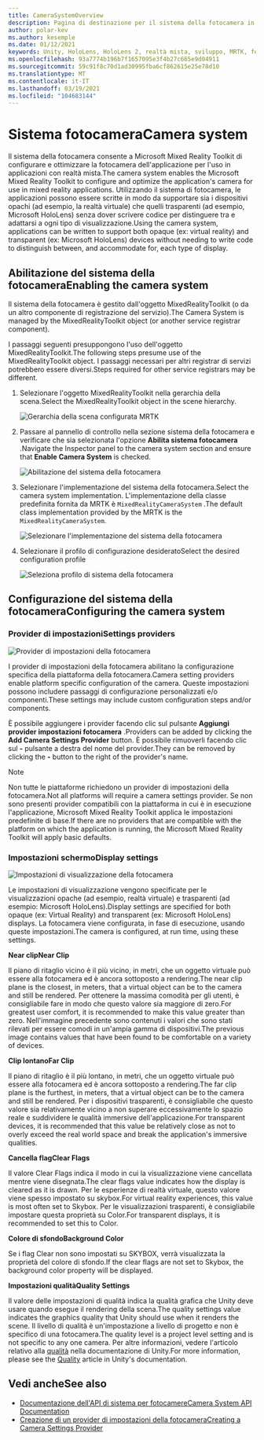 ```yaml
---
title: CameraSystemOverview
description: Pagina di destinazione per il sistema della fotocamera in MRTK
author: polar-kev
ms.author: kesemple
ms.date: 01/12/2021
keywords: Unity, HoloLens, HoloLens 2, realtà mista, sviluppo, MRTK, fotocamera,
ms.openlocfilehash: 93a7774b196b7f1657095e3f4b27c665e9d04911
ms.sourcegitcommit: 59c91f8c70d1ad30995fba6cf862615e25e78d10
ms.translationtype: MT
ms.contentlocale: it-IT
ms.lasthandoff: 03/19/2021
ms.locfileid: "104683144"
---
```

# <a name="camera-system"></a><span data-ttu-id="4f19b-104">Sistema fotocamera</span><span class="sxs-lookup"><span data-stu-id="4f19b-104">Camera system</span></span>

<span data-ttu-id="4f19b-105">Il sistema della fotocamera consente a Microsoft Mixed Reality Toolkit di configurare e ottimizzare la fotocamera dell'applicazione per l'uso in applicazioni con realtà mista.</span><span class="sxs-lookup"><span data-stu-id="4f19b-105">The camera system enables the Microsoft Mixed Reality Toolkit to configure and optimize the application's camera for use in mixed reality applications.</span></span> <span data-ttu-id="4f19b-106">Utilizzando il sistema di fotocamera, le applicazioni possono essere scritte in modo da supportare sia i dispositivi opachi (ad esempio, la realtà virtuale) che quelli trasparenti (ad esempio, Microsoft HoloLens) senza dover scrivere codice per distinguere tra e adattarsi a ogni tipo di visualizzazione.</span><span class="sxs-lookup"><span data-stu-id="4f19b-106">Using the camera system, applications can be written to support both opaque (ex: virtual reality) and transparent (ex: Microsoft HoloLens) devices without needing to write code to distinguish between, and accommodate for, each type of display.</span></span>

## <a name="enabling-the-camera-system"></a><span data-ttu-id="4f19b-107">Abilitazione del sistema della fotocamera</span><span class="sxs-lookup"><span data-stu-id="4f19b-107">Enabling the camera system</span></span>

<span data-ttu-id="4f19b-108">Il sistema della fotocamera è gestito dall'oggetto MixedRealityToolkit (o da un altro componente di registrazione del servizio).</span><span class="sxs-lookup"><span data-stu-id="4f19b-108">The Camera System is managed by the MixedRealityToolkit object (or another service registrar component).</span></span>

<span data-ttu-id="4f19b-109">I passaggi seguenti presuppongono l'uso dell'oggetto MixedRealityToolkit.</span><span class="sxs-lookup"><span data-stu-id="4f19b-109">The following steps presume use of the MixedRealityToolkit object.</span></span> <span data-ttu-id="4f19b-110">I passaggi necessari per altri registrar di servizi potrebbero essere diversi.</span><span class="sxs-lookup"><span data-stu-id="4f19b-110">Steps required for other service registrars may be different.</span></span>

1. <span data-ttu-id="4f19b-111">Selezionare l'oggetto MixedRealityToolkit nella gerarchia della scena.</span><span class="sxs-lookup"><span data-stu-id="4f19b-111">Select the MixedRealityToolkit object in the scene hierarchy.</span></span>

    ![Gerarchia della scena configurata MRTK](../images/MRTK_ConfiguredHierarchy.png)

2. <span data-ttu-id="4f19b-113">Passare al pannello di controllo nella sezione sistema della fotocamera e verificare che sia selezionata l'opzione **Abilita sistema fotocamera** .</span><span class="sxs-lookup"><span data-stu-id="4f19b-113">Navigate the Inspector panel to the camera system section and ensure that **Enable Camera System** is checked.</span></span>

    ![Abilitazione del sistema della fotocamera](../images/camera-system/EnableCameraSystem.png)

3. <span data-ttu-id="4f19b-115">Selezionare l'implementazione del sistema della fotocamera.</span><span class="sxs-lookup"><span data-stu-id="4f19b-115">Select the camera system implementation.</span></span> <span data-ttu-id="4f19b-116">L'implementazione della classe predefinita fornita da MRTK è `MixedRealityCameraSystem` .</span><span class="sxs-lookup"><span data-stu-id="4f19b-116">The default class implementation provided by the MRTK is the `MixedRealityCameraSystem`.</span></span>

    ![Selezionare l'implementazione del sistema della fotocamera](../images/camera-system/SelectCameraSystemType.png)

4. <span data-ttu-id="4f19b-118">Selezionare il profilo di configurazione desiderato</span><span class="sxs-lookup"><span data-stu-id="4f19b-118">Select the desired configuration profile</span></span>

    ![Seleziona profilo di sistema della fotocamera](../images/camera-system/SelectCameraProfile.png)

## <a name="configuring-the-camera-system"></a><span data-ttu-id="4f19b-120">Configurazione del sistema della fotocamera</span><span class="sxs-lookup"><span data-stu-id="4f19b-120">Configuring the camera system</span></span>

### <a name="settings-providers"></a><span data-ttu-id="4f19b-121">Provider di impostazioni</span><span class="sxs-lookup"><span data-stu-id="4f19b-121">Settings providers</span></span>

![Provider di impostazioni della fotocamera](../images/camera-system/CameraSettingsProviders.png)

<span data-ttu-id="4f19b-123">I provider di impostazioni della fotocamera abilitano la configurazione specifica della piattaforma della fotocamera.</span><span class="sxs-lookup"><span data-stu-id="4f19b-123">Camera setting providers enable platform specific configuration of the camera.</span></span> <span data-ttu-id="4f19b-124">Queste impostazioni possono includere passaggi di configurazione personalizzati e/o componenti.</span><span class="sxs-lookup"><span data-stu-id="4f19b-124">These settings may include custom configuration steps and/or components.</span></span>

<span data-ttu-id="4f19b-125">È possibile aggiungere i provider facendo clic sul pulsante **Aggiungi provider impostazioni fotocamera** .</span><span class="sxs-lookup"><span data-stu-id="4f19b-125">Providers can be added by clicking the **Add Camera Settings Provider** button.</span></span> <span data-ttu-id="4f19b-126">È possibile rimuoverli facendo clic sul **-** pulsante a destra del nome del provider.</span><span class="sxs-lookup"><span data-stu-id="4f19b-126">They can be removed by clicking the **-** button to the right of the provider's name.</span></span>

> [!Note]
> <span data-ttu-id="4f19b-127">Non tutte le piattaforme richiedono un provider di impostazioni della fotocamera.</span><span class="sxs-lookup"><span data-stu-id="4f19b-127">Not all platforms will require a camera settings provider.</span></span> <span data-ttu-id="4f19b-128">Se non sono presenti provider compatibili con la piattaforma in cui è in esecuzione l'applicazione, Microsoft Mixed Reality Toolkit applica le impostazioni predefinite di base.</span><span class="sxs-lookup"><span data-stu-id="4f19b-128">If there are no providers that are compatible with the platform on which the application is running, the Microsoft Mixed Reality Toolkit will apply basic defaults.</span></span>

### <a name="display-settings"></a><span data-ttu-id="4f19b-129">Impostazioni schermo</span><span class="sxs-lookup"><span data-stu-id="4f19b-129">Display settings</span></span>

![Impostazioni di visualizzazione della fotocamera](../images/camera-system/CameraDisplaySettings.png)

<span data-ttu-id="4f19b-131">Le impostazioni di visualizzazione vengono specificate per le visualizzazioni opache (ad esempio, realtà virtuale) e trasparenti (ad esempio: Microsoft HoloLens).</span><span class="sxs-lookup"><span data-stu-id="4f19b-131">Display settings are specified for both opaque (ex: Virtual Reality) and transparent (ex: Microsoft HoloLens) displays.</span></span> <span data-ttu-id="4f19b-132">La fotocamera viene configurata, in fase di esecuzione, usando queste impostazioni.</span><span class="sxs-lookup"><span data-stu-id="4f19b-132">The camera is configured, at run time, using these settings.</span></span>

<span data-ttu-id="4f19b-133">**Near clip**</span><span class="sxs-lookup"><span data-stu-id="4f19b-133">**Near Clip**</span></span>

<span data-ttu-id="4f19b-134">Il piano di ritaglio vicino è il più vicino, in metri, che un oggetto virtuale può essere alla fotocamera ed è ancora sottoposto a rendering.</span><span class="sxs-lookup"><span data-stu-id="4f19b-134">The near clip plane is the closest, in meters, that a virtual object can be to the camera and still be rendered.</span></span> <span data-ttu-id="4f19b-135">Per ottenere la massima comodità per gli utenti, è consigliabile fare in modo che questo valore sia maggiore di zero.</span><span class="sxs-lookup"><span data-stu-id="4f19b-135">For greatest user comfort, it is recommended to make this value greater than zero.</span></span> <span data-ttu-id="4f19b-136">Nell'immagine precedente sono contenuti i valori che sono stati rilevati per essere comodi in un'ampia gamma di dispositivi.</span><span class="sxs-lookup"><span data-stu-id="4f19b-136">The previous image contains values that have been found to be comfortable on a variety of devices.</span></span>

<span data-ttu-id="4f19b-137">**Clip lontano**</span><span class="sxs-lookup"><span data-stu-id="4f19b-137">**Far Clip**</span></span>

<span data-ttu-id="4f19b-138">Il piano di ritaglio è il più lontano, in metri, che un oggetto virtuale può essere alla fotocamera ed è ancora sottoposto a rendering.</span><span class="sxs-lookup"><span data-stu-id="4f19b-138">The far clip plane is the furthest, in meters, that a virtual object can be to the camera and still be rendered.</span></span> <span data-ttu-id="4f19b-139">Per i dispositivi trasparenti, è consigliabile che questo valore sia relativamente vicino a non superare eccessivamente lo spazio reale e suddividere le qualità immersive dell'applicazione.</span><span class="sxs-lookup"><span data-stu-id="4f19b-139">For transparent devices, it is recommended that this value be relatively close as not to overly exceed the real world space and break the application's immersive qualities.</span></span>

<span data-ttu-id="4f19b-140">**Cancella flag**</span><span class="sxs-lookup"><span data-stu-id="4f19b-140">**Clear Flags**</span></span>

<span data-ttu-id="4f19b-141">Il valore Clear Flags indica il modo in cui la visualizzazione viene cancellata mentre viene disegnata.</span><span class="sxs-lookup"><span data-stu-id="4f19b-141">The clear flags value indicates how the display is cleared as it is drawn.</span></span> <span data-ttu-id="4f19b-142">Per le esperienze di realtà virtuale, questo valore viene spesso impostato su skybox.</span><span class="sxs-lookup"><span data-stu-id="4f19b-142">For virtual reality experiences, this value is most often set to Skybox.</span></span> <span data-ttu-id="4f19b-143">Per le visualizzazioni trasparenti, è consigliabile impostare questa proprietà su Color.</span><span class="sxs-lookup"><span data-stu-id="4f19b-143">For transparent displays, it is recommended to set this to Color.</span></span>

<span data-ttu-id="4f19b-144">**Colore di sfondo**</span><span class="sxs-lookup"><span data-stu-id="4f19b-144">**Background Color**</span></span>

<span data-ttu-id="4f19b-145">Se i flag Clear non sono impostati su SKYBOX, verrà visualizzata la proprietà del colore di sfondo.</span><span class="sxs-lookup"><span data-stu-id="4f19b-145">If the clear flags are not set to Skybox, the background color property will be displayed.</span></span>

<span data-ttu-id="4f19b-146">**Impostazioni qualità**</span><span class="sxs-lookup"><span data-stu-id="4f19b-146">**Quality Settings**</span></span>

<span data-ttu-id="4f19b-147">Il valore delle impostazioni di qualità indica la qualità grafica che Unity deve usare quando esegue il rendering della scena.</span><span class="sxs-lookup"><span data-stu-id="4f19b-147">The quality settings value indicates the graphics quality that Unity should use when it renders the scene.</span></span> <span data-ttu-id="4f19b-148">Il livello di qualità è un'impostazione a livello di progetto e non è specifico di una fotocamera.</span><span class="sxs-lookup"><span data-stu-id="4f19b-148">The quality level is a project level setting and is not specific to any one camera.</span></span> <span data-ttu-id="4f19b-149">Per altre informazioni, vedere l'articolo relativo alla [qualità](https://docs.unity3d.com/Manual/class-QualitySettings.html) nella documentazione di Unity.</span><span class="sxs-lookup"><span data-stu-id="4f19b-149">For more information, please see the [Quality](https://docs.unity3d.com/Manual/class-QualitySettings.html) article in Unity's documentation.</span></span>

## <a name="see-also"></a><span data-ttu-id="4f19b-150">Vedi anche</span><span class="sxs-lookup"><span data-stu-id="4f19b-150">See also</span></span>

- [<span data-ttu-id="4f19b-151">Documentazione dell'API di sistema per fotocamere</span><span class="sxs-lookup"><span data-stu-id="4f19b-151">Camera System API Documentation</span></span>](xref:Microsoft.MixedReality.Toolkit.CameraSystem)
- [<span data-ttu-id="4f19b-152">Creazione di un provider di impostazioni della fotocamera</span><span class="sxs-lookup"><span data-stu-id="4f19b-152">Creating a Camera Settings Provider</span></span>](create-settings-provider.md)
